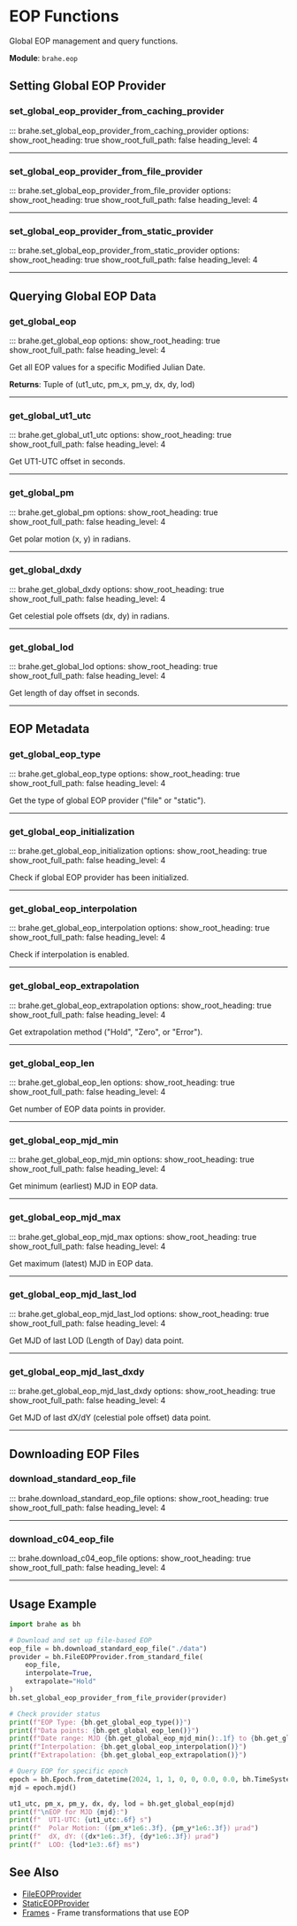 # EOP Functions

Global EOP management and query functions.

**Module**: `brahe.eop`

## Setting Global EOP Provider

### set_global_eop_provider_from_caching_provider

::: brahe.set_global_eop_provider_from_caching_provider
    options:
      show_root_heading: true
      show_root_full_path: false
      heading_level: 4

---

### set_global_eop_provider_from_file_provider

::: brahe.set_global_eop_provider_from_file_provider
    options:
      show_root_heading: true
      show_root_full_path: false
      heading_level: 4

---

### set_global_eop_provider_from_static_provider

::: brahe.set_global_eop_provider_from_static_provider
    options:
      show_root_heading: true
      show_root_full_path: false
      heading_level: 4

---

## Querying Global EOP Data

### get_global_eop

::: brahe.get_global_eop
    options:
      show_root_heading: true
      show_root_full_path: false
      heading_level: 4

Get all EOP values for a specific Modified Julian Date.

**Returns**: Tuple of (ut1_utc, pm_x, pm_y, dx, dy, lod)

---

### get_global_ut1_utc

::: brahe.get_global_ut1_utc
    options:
      show_root_heading: true
      show_root_full_path: false
      heading_level: 4

Get UT1-UTC offset in seconds.

---

### get_global_pm

::: brahe.get_global_pm
    options:
      show_root_heading: true
      show_root_full_path: false
      heading_level: 4

Get polar motion (x, y) in radians.

---

### get_global_dxdy

::: brahe.get_global_dxdy
    options:
      show_root_heading: true
      show_root_full_path: false
      heading_level: 4

Get celestial pole offsets (dx, dy) in radians.

---

### get_global_lod

::: brahe.get_global_lod
    options:
      show_root_heading: true
      show_root_full_path: false
      heading_level: 4

Get length of day offset in seconds.

---

## EOP Metadata

### get_global_eop_type

::: brahe.get_global_eop_type
    options:
      show_root_heading: true
      show_root_full_path: false
      heading_level: 4

Get the type of global EOP provider ("file" or "static").

---

### get_global_eop_initialization

::: brahe.get_global_eop_initialization
    options:
      show_root_heading: true
      show_root_full_path: false
      heading_level: 4

Check if global EOP provider has been initialized.

---

### get_global_eop_interpolation

::: brahe.get_global_eop_interpolation
    options:
      show_root_heading: true
      show_root_full_path: false
      heading_level: 4

Check if interpolation is enabled.

---

### get_global_eop_extrapolation

::: brahe.get_global_eop_extrapolation
    options:
      show_root_heading: true
      show_root_full_path: false
      heading_level: 4

Get extrapolation method ("Hold", "Zero", or "Error").

---

### get_global_eop_len

::: brahe.get_global_eop_len
    options:
      show_root_heading: true
      show_root_full_path: false
      heading_level: 4

Get number of EOP data points in provider.

---

### get_global_eop_mjd_min

::: brahe.get_global_eop_mjd_min
    options:
      show_root_heading: true
      show_root_full_path: false
      heading_level: 4

Get minimum (earliest) MJD in EOP data.

---

### get_global_eop_mjd_max

::: brahe.get_global_eop_mjd_max
    options:
      show_root_heading: true
      show_root_full_path: false
      heading_level: 4

Get maximum (latest) MJD in EOP data.

---

### get_global_eop_mjd_last_lod

::: brahe.get_global_eop_mjd_last_lod
    options:
      show_root_heading: true
      show_root_full_path: false
      heading_level: 4

Get MJD of last LOD (Length of Day) data point.

---

### get_global_eop_mjd_last_dxdy

::: brahe.get_global_eop_mjd_last_dxdy
    options:
      show_root_heading: true
      show_root_full_path: false
      heading_level: 4

Get MJD of last dX/dY (celestial pole offset) data point.

---

## Downloading EOP Files

### download_standard_eop_file

::: brahe.download_standard_eop_file
    options:
      show_root_heading: true
      show_root_full_path: false
      heading_level: 4

---

### download_c04_eop_file

::: brahe.download_c04_eop_file
    options:
      show_root_heading: true
      show_root_full_path: false
      heading_level: 4

---

## Usage Example

```python
import brahe as bh

# Download and set up file-based EOP
eop_file = bh.download_standard_eop_file("./data")
provider = bh.FileEOPProvider.from_standard_file(
    eop_file,
    interpolate=True,
    extrapolate="Hold"
)
bh.set_global_eop_provider_from_file_provider(provider)

# Check provider status
print(f"EOP Type: {bh.get_global_eop_type()}")
print(f"Data points: {bh.get_global_eop_len()}")
print(f"Date range: MJD {bh.get_global_eop_mjd_min():.1f} to {bh.get_global_eop_mjd_max():.1f}")
print(f"Interpolation: {bh.get_global_eop_interpolation()}")
print(f"Extrapolation: {bh.get_global_eop_extrapolation()}")

# Query EOP for specific epoch
epoch = bh.Epoch.from_datetime(2024, 1, 1, 0, 0, 0.0, 0.0, bh.TimeSystem.UTC)
mjd = epoch.mjd()

ut1_utc, pm_x, pm_y, dx, dy, lod = bh.get_global_eop(mjd)
print(f"\nEOP for MJD {mjd}:")
print(f"  UT1-UTC: {ut1_utc:.6f} s")
print(f"  Polar Motion: ({pm_x*1e6:.3f}, {pm_y*1e6:.3f}) μrad")
print(f"  dX, dY: ({dx*1e6:.3f}, {dy*1e6:.3f}) μrad")
print(f"  LOD: {lod*1e3:.6f} ms")
```

## See Also

- [FileEOPProvider](file_provider.md)
- [StaticEOPProvider](static_provider.md)
- [Frames](../frames.md) - Frame transformations that use EOP
